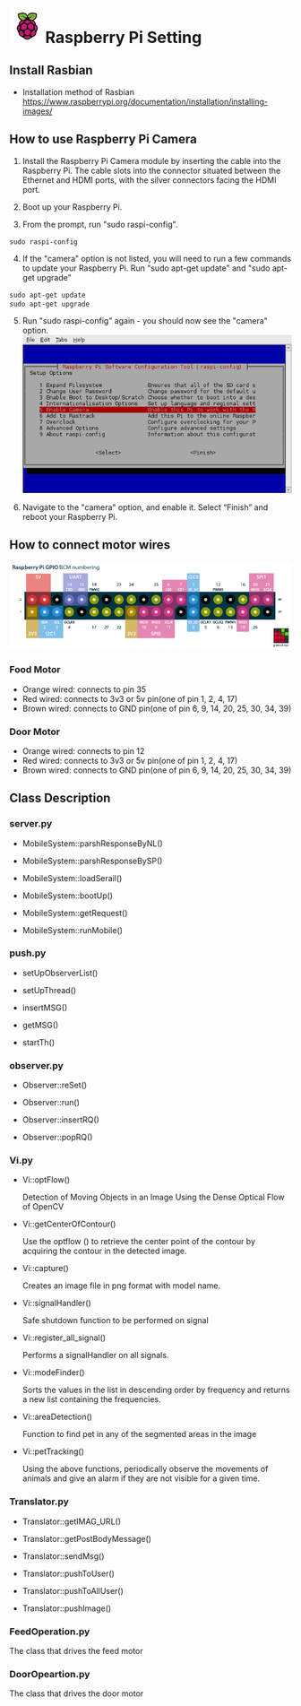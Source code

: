 # <img src="https://github.com/kuj0210/IoT-Pet-Home-System/blob/master/.README/RaspberryPi_Logo.jpg?raw=true" width="64">Raspberry Pi Setting

## **Install Rasbian**

 - Installation method of Rasbian<br>
   https://www.raspberrypi.org/documentation/installation/installing-images/

## **How to use Raspberry Pi Camera**

1. Install the Raspberry Pi Camera module by inserting the cable into the Raspberry Pi. 
The cable slots into the connector situated between the Ethernet and HDMI ports, 
with the silver connectors facing the HDMI port.

2. Boot up your Raspberry Pi.

3. From the prompt, run "sudo raspi-config".
```
sudo raspi-config
```

4. If the "camera" option is not listed, you will need to run a few commands to update your Raspberry Pi. 
Run "sudo apt-get update" and "sudo apt-get upgrade"
```
sudo apt-get update
sudo apt-get upgrade
```

5. Run "sudo raspi-config" again - you should now see the "camera" option.
![](https://github.com/kuj0210/IoT-Pet-Home-System/blob/master/.README/Enable_Camera.png?raw=true)

6. Navigate to the "camera" option, and enable it. Select “Finish” and reboot your Raspberry Pi.


   
## **How to connect motor wires**

![](https://github.com/kuj0210/IoT-Pet-Home-System/blob/master/.README/raspberry-pi-pinout.png?raw=true)


### Food Motor

- Orange wired: connects to pin 35
- Red wired: connects to 3v3 or 5v pin(one of pin 1, 2, 4, 17)
- Brown wired: connects to GND pin(one of pin 6, 9, 14, 20, 25, 30, 34, 39)

### Door Motor

- Orange wired: connects to pin 12
- Red wired: connects to 3v3 or 5v pin(one of pin 1, 2, 4, 17)
- Brown wired: connects to GND pin(one of pin 6, 9, 14, 20, 25, 30, 34, 39)


## **Class Description**

### server.py

 - MobileSystem::parshResponseByNL()
 
 - MobileSystem::parshResponseBySP()
 
 - MobileSystem::loadSerail()
 
 - MobileSystem::bootUp()
 
 - MobileSystem::getRequest()
 
 - MobileSystem::runMobile()
 
 
### push.py
 
 - setUpObserverList()
 
 - setUpThread()
 
 - insertMSG()
 
 - getMSG()
 
 - startTh()
 
### observer.py

- Observer::reSet()

- Observer::run()

- Observer::insertRQ()

- Observer::popRQ()

### Vi.py

- Vi::optFlow()

   Detection of Moving Objects in an Image Using the Dense Optical Flow of OpenCV

- Vi::getCenterOfContour()

   Use the optflow () to retrieve the center point of the contour by acquiring the contour in the detected image.

- Vi::capture()

   Creates an image file in png format with model name.

- Vi::signalHandler()

   Safe shutdown function to be performed on signal

- Vi::register_all_signal()

   Performs a signalHandler on all signals.

- Vi::modeFinder()

   Sorts the values in the list in descending order by frequency and returns a new list containing the frequencies.

- Vi::areaDetection()

   Function to find pet in any of the segmented areas in the image

- Vi::petTracking()

   Using the above functions, periodically observe the movements of animals and give an alarm if they are not visible for a given time.

### Translator.py

- Translator::getIMAG_URL()

- Translator::getPostBodyMessage()

- Translator::sendMsg()

- Translator::pushToUser()

- Translator::pushToAllUser()

- Translator::pushImage()


### FeedOperation.py

   The class that drives the feed motor

### DoorOpeartion.py

   The class that drives the door motor


